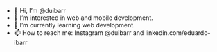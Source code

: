 - 👋 Hi, I’m @duibarr
- 👀 I’m interested in web and mobile development.
- 🌱 I’m currently learning web development.
- 📫 How to reach me: Instagram @duibarr and linkedin.com/eduardo-ibarr

<!---
duibarr/duibarr is a ✨ special ✨ repository because its `README.md` (this file) appears on your GitHub profile.
You can click the Preview link to take a look at your changes.
--->
